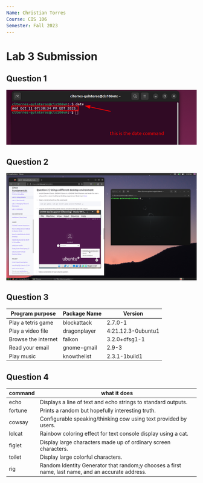 ```yaml
---
Name: Christian Torres
Course: CIS 106
Semester: Fall 2023
---
```


# Lab 3 Submission

## Question 1
![q1.1](q1.1.png)

## Question 2
![q2.1](q2.1.png)

## Question 3
| Program purpose     | Package Name | Version            |
| ------------------- | ------------ | ------------------ |
| Play a tetris game  | blockattack  | 2.7.0-1            |
| Play a video file   | dragonplayer | 4:21.12.3-0ubuntu1 |
| Browse the internet | falkon       | 3.2.0+dfsg1-1      |
| Read your email     | gnome-gmail  | 2.9-3              |
| Play music          | knowthelist  | 2.3.1-1build1      |

## Question 4
| command | what it does                                                                                      |
| ------- | ------------------------------------------------------------------------------------------------- |
| echo    | Displays a line of text and echo strings to standard outputs.                                     |
| fortune | Prints a random but hopefully interesting truth.                                                  |
| cowsay  | Configurable speaking/thinking cow using text provided by users.                                  |
| lolcat  | Rainbow coloring effect for text console display using a cat.                                     |
| figlet  | Display large characters made up of ordinary screen characters.                                   |
| toilet  | Display large colorful characters.                                                                |
| rig     | Random Identity Generator that random;y chooses a first name, last name, and an accurate address. |
